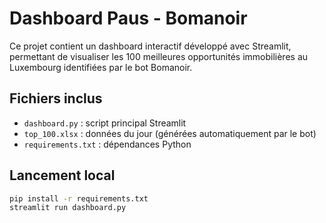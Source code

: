 # Dashboard Paus - Bomanoir

Ce projet contient un dashboard interactif développé avec Streamlit, permettant de visualiser les 100 meilleures opportunités immobilières au Luxembourg identifiées par le bot Bomanoir.

## Fichiers inclus

- `dashboard.py` : script principal Streamlit
- `top_100.xlsx` : données du jour (générées automatiquement par le bot)
- `requirements.txt` : dépendances Python

## Lancement local

```bash
pip install -r requirements.txt
streamlit run dashboard.py
